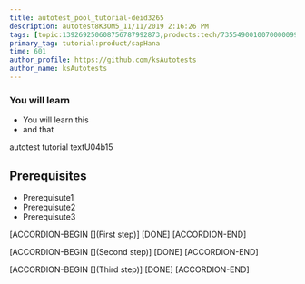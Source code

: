 ```yaml
---
title: autotest_pool_tutorial-deid3265
description: autotest8K3OM5_11/11/2019 2:16:26 PM
tags: [topic:139269250608756787992873,products:tech/73554900100700000996,tutorial:experience/advanced]
primary_tag: tutorial:product/sapHana
time: 601
author_profile: https://github.com/ksAutotests
author_name: ksAutotests
---
```

### You will learn
- You will learn this
- and that

autotest tutorial textU04b15

## Prerequisites
- Prerequisute1
- Prerequisute2
- Prerequisute3

[ACCORDION-BEGIN [](First step)]
[DONE]
[ACCORDION-END]

[ACCORDION-BEGIN [](Second step)]
[DONE]
[ACCORDION-END]

[ACCORDION-BEGIN [](Third step)]
[DONE]
[ACCORDION-END]

